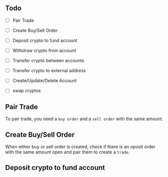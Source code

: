 ## Todo
* [ ] Pair Trade
* [ ] Create Buy/Sell Order
* [ ] Deposit crypto to fund account
* [ ] Withdraw crypto from account
* [ ] Transfer crypto between accounts
* [ ] Transfer crypto to external address
* [ ] Create/Update/Delete Account
* [ ] swap cryptos



## Pair Trade

To pair trade, you need a `buy order` and a `sell order` with the same amount.


## Create Buy/Sell Order

When either buy or sell order is created, check if there is an oposit order with the same amount open and pair them to create a `trade`.


## Deposit crypto to fund account

